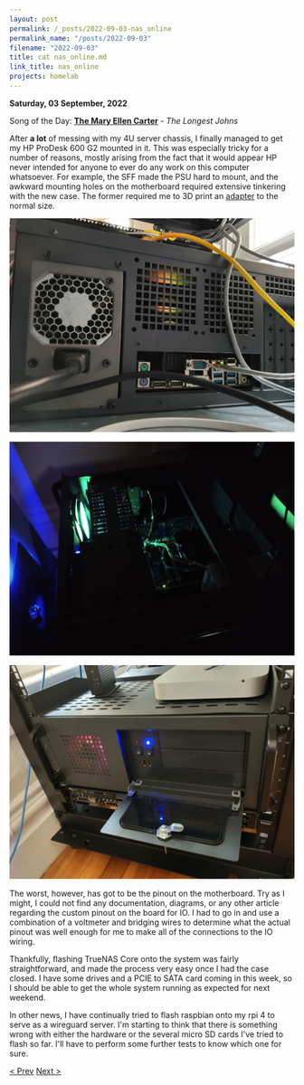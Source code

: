 ```yaml
---
layout: post
permalink: /_posts/2022-09-03-nas_online
permalink_name: "/posts/2022-09-03"
filename: "2022-09-03"
title: cat nas_online.md
link_title: nas_online
projects: homelab
---
```

**Saturday, 03 September, 2022**

Song of the Day: [**The Mary Ellen Carter**](https://youtu.be/JKsVidS70xQ) - *The Longest Johns*

After **a lot** of messing with my 4U server chassis, I finally managed to get my HP ProDesk 600 G2 mounted in it. This was especially tricky for a number of reasons, mostly arising from the fact that it would appear HP never intended for anyone to ever do any work on this computer whatsoever. For example, the SFF made the PSU hard to mount, and the awkward mounting holes on the motherboard required extensive tinkering with the new case. The former required me to 3D print an [adapter](https://www.thingiverse.com/thing:4867847/files) to the normal size.

![nas_back](/assets/images/nas_back.jpg)

![nas_top](/assets/images/nas_top.jpg)

![nas_front](/assets/images/nas_front.jpg)

The worst, however, has got to be the pinout on the motherboard. Try as I might, I could not find any documentation, diagrams, or any other article regarding the custom pinout on the board for IO. I had to go in and use a combination of a voltmeter and bridging wires to determine what the actual pinout was well enough for me to make all of the connections to the IO wiring.

Thankfully, flashing TrueNAS Core onto the system was fairly straightforward, and made the process very easy once I had the case closed. I have some drives and a PCIE to SATA card coming in this week, so I should be able to get the whole system running as expected for next weekend.

In other news, I have continually tried to flash raspbian onto my rpi 4 to serve as a wireguard server. I'm starting to think that there is something wrong with either the hardware or the several micro SD cards I've tried to flash so far. I'll have to perform some further tests to know which one for sure.

[< Prev](/_posts/2022-08-30-adv_maintenance)    [Next >](/_posts/2022-09-05-fight_stick_revamp)
